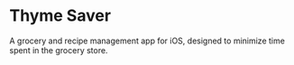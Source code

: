 # Thyme Saver

A grocery and recipe management app for iOS, designed to minimize time spent in the grocery store.
